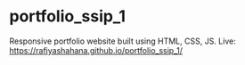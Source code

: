# portfolio_ssip_1
Responsive portfolio website built using HTML, CSS, JS.
Live: https://rafiyashahana.github.io/portfolio_ssip_1/
